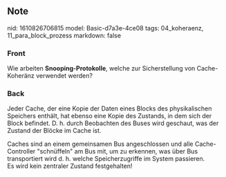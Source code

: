 ## Note
nid: 1610826706815
model: Basic-d7a3e-4ce08
tags: 04_koheraenz, 11_para_block_prozess
markdown: false

### Front
Wie arbeiten <b>Snooping-Protokolle</b>, welche zur Sicherstellung
von Cache-Koheränz verwendet werden?

### Back
Jeder Cache, der eine Kopie der Daten eines Blocks des
physikalischen Speichers enthält, hat ebenso eine Kopie des
Zustands, in dem sich der Block befindet. D. h. durch Beobachten
des Buses wird geschaut, was der Zustand der Blöcke im Cache ist.
<div>
  Caches sind an einem gemeinsamen Bus angeschlossen und alle
  Cache-Controller "schnüffeln" am Bus mit, um zu erkennen, was
  über Bus transportiert wird d. h. welche Speicherzugriffe im
  System passieren.
</div>
<div>
  Es wird kein zentraler Zustand festgehalten!
</div>
